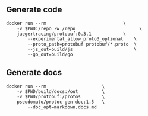 ## Generate code

    docker run --rm                             \
        -v $PWD:/repo -w /repo                        \
        jaegertracing/protobuf:0.3.1            \
            --experimental_allow_proto3_optional    \
            --proto_path=protobuf protobuf/*.proto  \
            --js_out=build/js                       \
            --go_out=build/go

## Generate docs

    docker run --rm                     \
        -v $PWD/build/docs:/out         \
        -v $PWD/protobuf:/protos        \
        pseudomuto/protoc-gen-doc:1.5   \
            --doc_opt=markdown,docs.md
